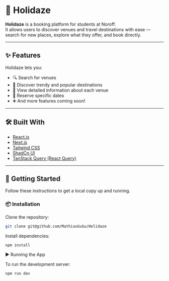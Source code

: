 # 🌴 Holidaze

**Holidaze** is a booking platform for students at Noroff.  
It allows users to discover venues and travel destinations with ease — search for new places, explore what they offer, and book directly.

---

## ✨ Features

Holidaze lets you:

- 🔍 Search for venues
- 🧭 Discover trendy and popular destinations
- 🏨 View detailed information about each venue
- 📅 Reserve specific dates
- ➕ And more features coming soon!

---

## 🛠️ Built With

- [React.js](https://reactjs.org/)
- [Next.js](https://nextjs.org/)
- [Tailwind CSS](https://tailwindcss.com/)
- [ShadCn UI](https://ui.shadcn.com/)
- [TanStack Query (React Query)](https://tanstack.com/query/latest)

---

## 🚀 Getting Started

Follow these instructions to get a local copy up and running.

### 📦 Installation

Clone the repository:

```bash
git clone git@github.com/MathiasGuGu/Holidaze
```
Install dependencies:

```bash
npm install
```

▶️ Running the App

To run the development server:
```bash
npm run dev
```
